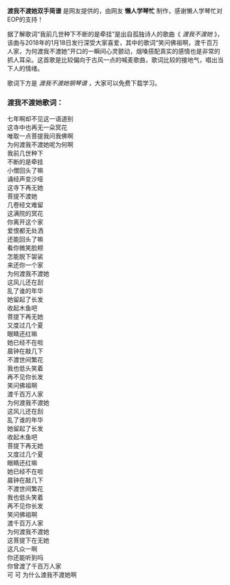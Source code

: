 

**渡我不渡她双手简谱** 是网友提供的，由网友 **懒人学琴忙** 制作，感谢懒人学琴忙对EOP的支持！

据了解歌词“我前几世种下不断的是牵挂”是出自孤独诗人的歌曲《 _渡我不渡她_
》，该曲与2018年的1月18日发行深受大家喜爱，其中的歌词“笑问佛祖啊，渡千百万人家，为何渡我不渡她”开口的一瞬间心灵颤动，烟嗓搭配真实的感情也是非常的抓人耳朵。这首歌是比较偏向于古风一点的喊麦歌曲，歌词比较的接地气，唱出当下人的情绪。

歌词下方是 _渡我不渡她钢琴谱_ ，大家可以免费下载学习。

### 渡我不渡她歌词：

七年啊却不见这一语道别  
这寺中也再无一朵冥花  
唯取一点菩提我问我佛啊  
为何渡我不渡她呢为何啊  
我前几世种下  
不断的是牵挂  
小僧回头了嘛  
诵经声变沙哑  
这寺下再无她  
菩提不渡她  
几卷经文难留  
这满院的冥花  
你离开这个家  
爱恨都无处洒  
还能回头了嘛  
看你微笑脸颊  
怎能脱下袈裟  
来还你一个家  
为何渡我不渡她  
这风儿还在刮  
乱了谁的年华  
她留起了长发  
收起木鱼吧  
菩提下再无她  
又度过几个夏  
眼睛还红嘛  
她已经不在啦  
晨钟在敲几下  
不渡世间繁花  
我也低头笑着  
再不见你长发  
笑问佛祖啊  
渡千百万人家  
为何渡我不渡她  
这风儿还在刮  
乱了谁的年华  
她留起了长发  
收起木鱼吧  
菩提下再无她  
又度过几个夏  
眼睛还红嘛  
她已经不在啦  
晨钟在敲几下  
不渡世间繁花  
我也低头笑着  
再不见你长发  
笑问佛祖啊  
渡千百万人家  
为何渡我不渡她  
这菩提下在无她  
这凡众一啊  
你还能听到吗  
你曾渡了千百万人家  
可 可 为什么渡我不渡她啊

